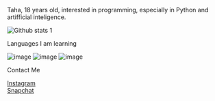Taha, 18 years old, interested in programming, especially in Python and artifficial inteligence.

![Github stats 1](https://github-readme-stats.vercel.app/api?username=MTahaSarikaya&show_icons=true&theme=gradient) 

Languages I am learning 

![image](https://user-images.githubusercontent.com/108299635/176785669-f01ad223-2602-4d16-9f20-83687fff3eae.png)
![image](https://user-images.githubusercontent.com/108299635/176785694-6ce362f8-5618-4f78-a6b5-81822759b633.png)
![image](https://user-images.githubusercontent.com/108299635/176785713-6b348e91-5724-4521-8d61-745bda1067dc.png)




Contact Me

  <a href="https://instagram.com/yorumtutmuskanks?igshid=NDBlY2NjN2I=">Instagram</a>
  <br>
  <a href="https://www.snapchat.com/add/m_tahaaaaa?share_id=RTVFODI2QkUtOUNENy00OTM4LTkyOEQtRDdCNTM0M0Q4NTdD&locale=en_TR">Snapchat</a>
